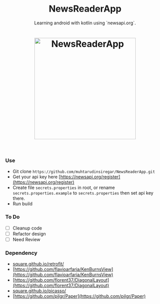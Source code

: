 <h1 align="center">NewsReaderApp</h1>
<p align="center">Learning android with kotlin using `newsapi.org`.</p>
<h1 align="center">
	<img src="nra.gif" width="320" align="middle" alt="NewsReaderApp">
	<br>
	<br>
</h1>

### Use
 - Git clone `https://github.com/muhtarudinsiregar/NewsReaderApp.git`
 - Get your api key here [https://newsapi.org/register](https://newsapi.org/register)
 - Create file `secrets.properties` in root, or rename `secrets.properties.example` to `secrets.properties` then set api key there.
 - Run build

### To Do
 * [ ] Cleanup code
 * [ ] Refactor design
 * [ ] Need Review

### Dependency
 - [square.github.io/retrofit/](square.github.io/retrofit/)
 - [https://github.com/flavioarfaria/KenBurnsView](https://github.com/flavioarfaria/KenBurnsView)
 - [https://github.com/florent37/DiagonalLayout](https://github.com/florent37/DiagonalLayout)
 - [square.github.io/picasso/](square.github.io/picasso/)
 - [https://github.com/pilgr/Paper](https://github.com/pilgr/Paper)
